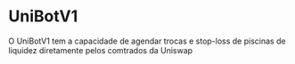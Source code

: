 # UniBotV1
O UniBotV1 tem a capacidade de agendar trocas e stop-loss de piscinas de liquidez diretamente pelos comtrados da Uniswap
